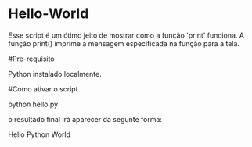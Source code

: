 # Hello-World

 Esse script é um ótimo jeito de mostrar como a função 'print' funciona. A função print() imprime a mensagem especificada na função para a tela.

 #Pre-requisito 

 Python instalado localmente.

 #Como ativar o script

 python hello.py

o resultado final irá aparecer da segunte forma:

Hello  Python World